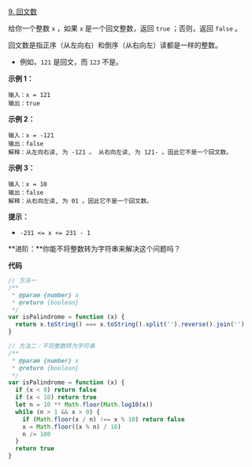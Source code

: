 [9. 回文数](https://leetcode.cn/problems/palindrome-number/)

给你一个整数 `x` ，如果 `x` 是一个回文整数，返回 `true` ；否则，返回 `false` 。

回文数是指正序（从左向右）和倒序（从右向左）读都是一样的整数。

- 例如，`121` 是回文，而 `123` 不是。

**示例 1：**

```
输入：x = 121
输出：true
```

**示例 2：**

```
输入：x = -121
输出：false
解释：从左向右读, 为 -121 。 从右向左读, 为 121- 。因此它不是一个回文数。
```

**示例 3：**

```
输入：x = 10
输出：false
解释：从右向左读, 为 01 。因此它不是一个回文数。
```

**提示：**

- `-231 <= x <= 231 - 1`

**进阶：**你能不将整数转为字符串来解决这个问题吗？

**代码**

```javascript
// 方法一
/**
 * @param {number} x
 * @return {boolean}
 */
var isPalindrome = function (x) {
  return x.toString() === x.toString().split('').reverse().join('')
}

// 方法二：不将整数转为字符串
/**
 * @param {number} x
 * @return {boolean}
 */
var isPalindrome = function (x) {
  if (x < 0) return false
  if (x < 10) return true
  let n = 10 ** Math.floor(Math.log10(x))
  while (n > 1 && x > 0) {
    if (Math.floor(x / n) !== x % 10) return false
    x = Math.floor((x % n) / 10)
    n /= 100
  }
  return true
}
```
